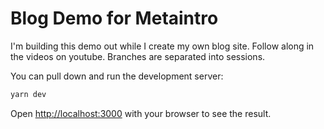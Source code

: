 # Blog Demo for Metaintro

I'm building this demo out while I create my own blog site. Follow along in the videos on youtube. Branches are separated into sessions.

You can pull down and run the development server:

```bash
yarn dev
```

Open [http://localhost:3000](http://localhost:3000) with your browser to see the result.


